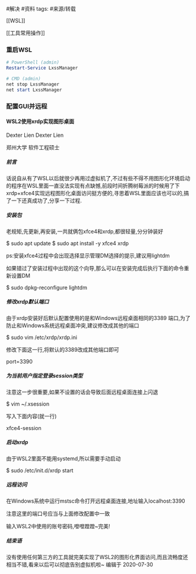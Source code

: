 

#解决 
#资料 
tags: #来源/转载 


[[WSL]]

[[工具常用操作]]




### 重启WSL

```powershell
# PowerShell (admin)
Restart-Service LxssManager

# CMD (admin)
net stop LxssManager
net start LxssManager
```



### 配置GUI并远程





#### WSL2使用xrdp实现图形桌面

Dexter Lien
Dexter Lien

郑州大学 软件工程硕士

##### 前言

话说自从有了WSL以后就很少再用过虚拟机了,不过有些不得不用图形化环境启动的程序在WSL里面一直没法实现有点缺憾,前段时间折腾树莓派的时候用了下xrdp+xfce4实现远程图形化桌面访问挺方便的,寻思着WSL里面应该也可以的,搞了一下还真成功了,分享一下过程.

##### 安装包

老规矩,先更新,再安装,一共就俩包xfce4和xrdp,都很轻量,分分钟装好

$ sudo apt update
$ sudo apt install -y xfce4 xrdp

ps:安装xfce4过程中会出现选择显示管理DM选择的提示,建议用lightdm

如果错过了安装过程中出现的这个向导,那么可以在安装完成后执行下面的命令重新设置DM

$ sudo dpkg-reconfigure lightdm

##### 修改xrdp默认端口

由于xrdp安装好后默认配置使用的是和Windows远程桌面相同的3389 端口,为了防止和Windows系统远程桌面冲突,建议修改成其他的端口

$ sudo vim /etc/xrdp/xrdp.ini

修改下面这一行,将默认的3389改成其他端口即可

port=3390

##### 为当前用户指定登录session类型

注意这一步很重要,如果不设置的话会导致后面远程桌面连接上闪退

$ vim ~/.xsession

写入下面内容(就一行)

xfce4-session

##### 启动xrdp

由于WSL2里面不能用systemd,所以需要手动启动

$ sudo /etc/init.d/xrdp start

##### 远程访问

在Windows系统中运行mstsc命令打开远程桌面连接,地址输入localhost:3390

注意这里的端口号应当与上面修改配置中一致

输入WSL2中使用的账号密码,噔噔蹬蹬~完美!

##### 结束语

没有使用任何第三方的工具就完美实现了WSL2的图形化界面访问,而且流畅度还相当不错,看来以后可以彻底告别虚拟机啦~
编辑于 2020-07-30